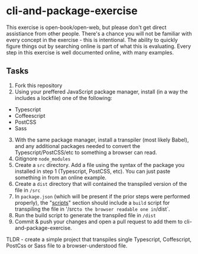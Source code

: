 # cli-and-package-exercise
This exercise is open-book/open-web, but please don't get direct assistiance from other people. There's a chance you will not be familiar with every concept in the exercise - this is intentional. The ability to quickly figure things out by searching online is part of what this is evaluating. Every step in this exercise is well documented online, with many examples.

## Tasks
1. Fork this repository
2. Using your preffered JavaScript package manager, install (in a way the includes a lockfile) one of the following: 
  - Typescript
  - Coffeescript
  - PostCSS
  - Sass
3. With the same package manager, install a transpiler (most likely Babel), and any additional packages needed to convert the Typescript/PostCSS/etc to something a browser can read. 
4. Gitignore `node_modules`
5. Create a `src` directory. Add a file using the syntax of the package you installed in step 1 (Typescript, PostCSS, etc). You can just paste something in from an online example. 
6. Create a `dist` directory that will contained the transpiled version of the file in `/src`
7. In `package.json` (which will be present if the prior steps were performed properly), the "[scripts](https://docs.npmjs.com/cli/v8/using-npm/scripts)"  section should include a `build` script for transpiling the file in '/src` to the browser readable one in `/dist`.
8. Run the build script to generate the transpiled file in `/dist`
9. Commit & push your changes and open a pull request to add them to cli-and-package-exercise.

TLDR - create a simple project that transpiles single Typescript, Coffescript, PostCss or Sass file to a browser-understood file. 
